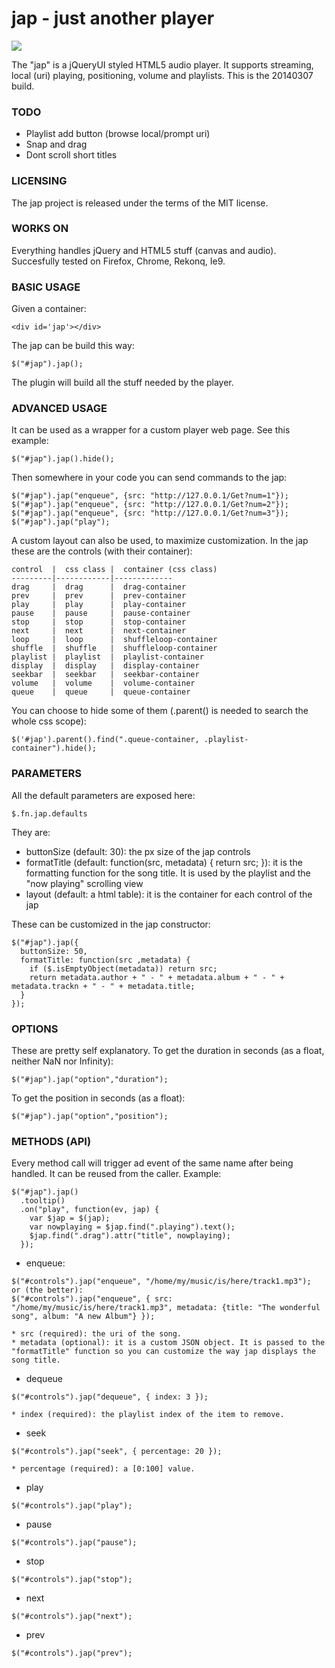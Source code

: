 # jap - just another player
![](https://raw.github.com/pste/jap/master/jap.png)

The "jap" is a jQueryUI styled HTML5 audio player. It supports streaming, local (uri) playing, positioning, volume and playlists.
This is the 20140307 build.

### TODO
- Playlist add button (browse local/prompt uri)
- Snap and drag
- Dont scroll short titles

### LICENSING
The jap project is released under the terms of the MIT license.

### WORKS ON
Everything handles jQuery and HTML5 stuff (canvas and audio). Succesfully tested on Firefox, Chrome, Rekonq, Ie9.

### BASIC USAGE
Given a container:
```
<div id='jap'></div>
```
The jap can be build this way:
```
$("#jap").jap();
```
The plugin will build all the stuff needed by the player.

### ADVANCED USAGE
It can be used as a wrapper for a custom player web page.
See this example:
```
$("#jap").jap().hide();
```
Then somewhere in your code you can send commands to the jap:
```
$("#jap").jap("enqueue", {src: "http://127.0.0.1/Get?num=1"});
$("#jap").jap("enqueue", {src: "http://127.0.0.1/Get?num=2"});
$("#jap").jap("enqueue", {src: "http://127.0.0.1/Get?num=3"});
$("#jap").jap("play");
```
A custom layout can also be used, to maximize customization.
In the jap these are the controls (with their container):
```
control  |  css class |  container (css class)
---------|------------|-------------
drag     |  drag      |  drag-container
prev     |  prev      |  prev-container
play     |  play      |  play-container
pause    |  pause     |  pause-container
stop     |  stop      |  stop-container
next     |  next      |  next-container
loop     |  loop      |  shuffleloop-container
shuffle  |  shuffle   |  shuffleloop-container
playlist |  playlist  |  playlist-container
display  |  display   |  display-container
seekbar  |  seekbar   |  seekbar-container
volume   |  volume    |  volume-container
queue    |  queue     |  queue-container
```
You can choose to hide some of them (.parent() is needed to search the whole css scope):
```
$('#jap').parent().find(".queue-container, .playlist-container").hide();
```

### PARAMETERS
All the default parameters are exposed here:
```
$.fn.jap.defaults
```
They are:
- buttonSize (default: 30): the px size of the jap controls
- formatTitle (default: function(src, metadata) { return src; }): it is the formatting function for the song title. It is
used by the playlist and the "now playing" scrolling view
- layout (default: a html table): it is the container for each control of the jap

These can be customized in the jap constructor:
```
$("#jap").jap({
  buttonSize: 50,
  formatTitle: function(src ,metadata) {	
	if ($.isEmptyObject(metadata)) return src;
	return metadata.author + " - " + metadata.album + " - " + metadata.trackn + " - " + metadata.title;
  }
});
```

### OPTIONS
These are pretty self explanatory.
To get the duration in seconds (as a float, neither NaN nor Infinity):
```
$("#jap").jap("option","duration");
```
To get the position in seconds (as a float):
```
$("#jap").jap("option","position");
```

### METHODS (API)
Every method call will trigger ad event of the same name after being handled. It can be reused from the caller.
Example:
```
$("#jap").jap()
  .tooltip()
  .on("play", function(ev, jap) {
    var $jap = $(jap);
    var nowplaying = $jap.find(".playing").text();
    $jap.find(".drag").attr("title", nowplaying);
  });
```

- enqueue:
```
$("#controls").jap("enqueue", "/home/my/music/is/here/track1.mp3");
or (the better):
$("#controls").jap("enqueue", { src: "/home/my/music/is/here/track1.mp3", metadata: {title: "The wonderful song", album: "A new Album"} });
```
    * src (required): the uri of the song.
    * metadata (optional): it is a custom JSON object. It is passed to the "formatTitle" function so you can customize the way jap displays the song title.
- dequeue
```
$("#controls").jap("dequeue", { index: 3 });
```
    * index (required): the playlist index of the item to remove.
- seek
```
$("#controls").jap("seek", { percentage: 20 });
```
    * percentage (required): a [0:100] value.
- play
```
$("#controls").jap("play");
```
- pause
```
$("#controls").jap("pause");
```
- stop
```
$("#controls").jap("stop");
```
- next
```
$("#controls").jap("next");
```
- prev
```
$("#controls").jap("prev");
```
